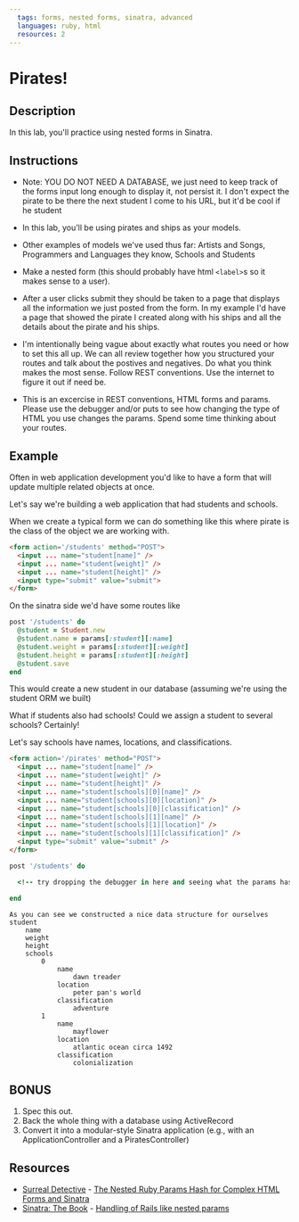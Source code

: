 ```yaml
---
  tags: forms, nested forms, sinatra, advanced
  languages: ruby, html
  resources: 2
---
```


# Pirates!

## Description

In this lab, you'll practice using nested forms in Sinatra.

## Instructions

- Note: YOU DO NOT NEED A DATABASE, we just need to keep track of the forms input long enough to display it, not persist it.  I don't expect the pirate to be there the next student I come to his URL, but it'd be cool if he student

- In this lab, you'll be using pirates and ships as your models.

- Other examples of models we've used thus far: Artists and Songs, Programmers and Languages they know, Schools and Students

- Make a nested form (this should probably have html `<label>`s so it makes sense to a user).

- After a user clicks submit they should be taken to a page that displays all the information we just posted from the form.  In my example I'd have a page that showed the pirate I created along with his ships and all the details about the pirate and his ships.

- I'm intentionally being vague about exactly what routes you need or how to set this all up.  We can all review together how you structured your routes and talk about the postives and negatives.  Do what you think makes the most sense.  Follow REST conventions.  Use the internet to figure it out if need be.

- This is an excercise in REST conventions, HTML forms and params.  Please use the debugger and/or puts to see how changing the type of HTML you use changes the params. Spend some time thinking about your routes.

## Example

Often in web application development you'd like to have a form that will update multiple related objects at once.

Let's say we're building a web application that had students and schools.

When we create a typical form we can do something like this where pirate is the class of the object we are working with.

```html
<form action='/students' method="POST">
  <input ... name="student[name]" />
  <input ... name="student[weight]" />
  <input ... name="student[height]" />
  <input type="submit" value="submit">
</form>
```

On the sinatra side we'd have some routes like

```ruby
post '/students' do
  @student = Student.new
  @student.name = params[:student][:name]
  @student.weight = params[:student][:weight]
  @student.height = params[:student][:height]
  @student.save
end
```

This would create a new student in our database (assuming we're using the student ORM we built)

What if students also had schools! Could we assign a student to several schools? Certainly!

Let's say schools have names, locations, and classifications.

```html
<form action='/pirates' method="POST">
  <input ... name="student[name]" />
  <input ... name="student[weight]" />
  <input ... name="student[height]" />
  <input ... name="student[schools][0][name]" />
  <input ... name="student[schools][0][location]" />
  <input ... name="student[schools][0][classification]" />
  <input ... name="student[schools][1][name]" />
  <input ... name="student[schools][1][location]" />
  <input ... name="student[schools][1][classification]" />
  <input type="submit" value="submit" />
</form>
```

```ruby
post '/students' do

  <!-- try dropping the debugger in here and seeing what the params hash is -->

end
```

```
As you can see we constructed a nice data structure for ourselves
student
    name
    weight
    height
    schools
        0
            name
                dawn treader
            location
                peter pan's world
            classification
                adventure
        1
            name
                mayflower
            location
                atlantic ocean circa 1492
            classification
                colonialization
```

## **BONUS**

1. Spec this out.
2. Back the whole thing with a database using ActiveRecord
3. Convert it into a modular-style Sinatra application (e.g., with an ApplicationController and a PiratesController)

## Resources
* [Surreal Detective](http://surrealdetective.github.io/) - [The Nested Ruby Params Hash for Complex HTML Forms and Sinatra](http://surrealdetective.github.io/blog/2013/07/01/the-nested-ruby-params-hash-for-complex-html-forms-and-sinatra/)
* [Sinatra: The Book](http://sinatra.restafari.org/book.html) - [Handling of Rails like nested params](http://sinatra.restafari.org/book.html#handling_of_rails_like_nested_params)
